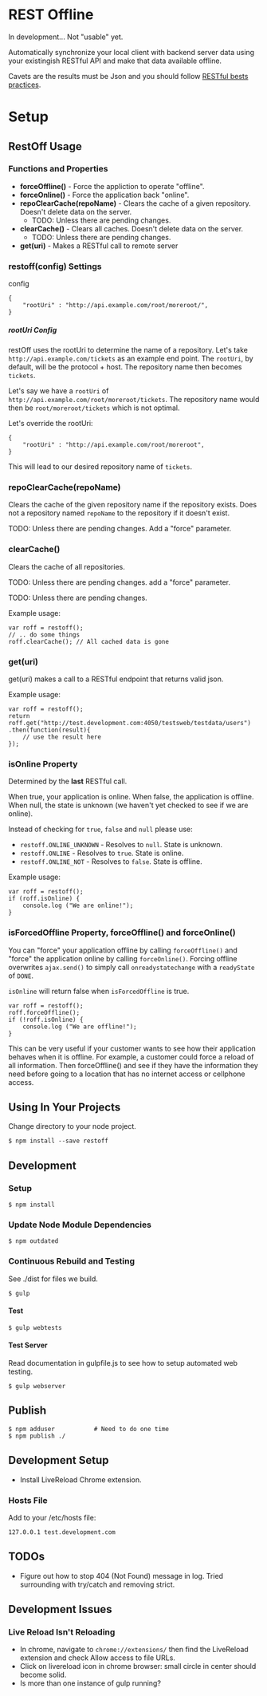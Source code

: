 # REST Offline

In development... Not "usable" yet.

Automatically synchronize your local client with backend server data using your existingish RESTful API and make that data available offline. 

Cavets are the results must be Json and you should follow [RESTful bests practices][rest-best-practices].

# Setup

## RestOff Usage

### Functions and Properties

* **forceOffline()** - Force the appliction to operate "offline".
* **forceOnline()** - Force the application back "online".
* **repoClearCache(repoName)** - Clears the cache of a given repository. Doesn't delete data on the server.
	* TODO: Unless there are pending changes.
* **clearCache()** - Clears all caches. Doesn't delete data on the server.
	* TODO: Unless there are pending changes.
* **get(uri)** - Makes a RESTful call to remote server 


### restoff(config) Settings

config

```
{
	"rootUri" : "http://api.example.com/root/moreroot/",
}
```

##### rootUri Config


restOff uses the rootUri to determine the name of a repository. Let's take ```http://api.example.com/tickets``` as an example end point. The ```rootUri```, by default, will be the protocol + host. The repository name then becomes ```tickets```.

Let's say we have a ```rootUri``` of ```http://api.example.com/root/moreroot/tickets```. The repository name would then be ```root/moreroot/tickets``` which is not optimal.

Let's override the rootUri:

```
{
	"rootUri" : "http://api.example.com/root/moreroot",
}
```

This will lead to our desired repository name of ```tickets```.


### repoClearCache(repoName)

Clears the cache of the given repository name if the repository exists. Does not a repository named ```repoName``` to the repository if it doesn't exist.

TODO: Unless there are pending changes. Add a "force" parameter.

### clearCache()

Clears the cache of all repositories.

TODO: Unless there are pending changes. add a "force" parameter.

TODO: Unless there are pending changes.

Example usage:

```
var roff = restoff();
// .. do some things
roff.clearCache(); // All cached data is gone
```

### get(uri)

get(uri) makes a call to a RESTful endpoint that returns valid json.

Example usage:

```
var roff = restoff();
return roff.get("http://test.development.com:4050/testsweb/testdata/users")
.then(function(result){
	// use the result here
});

```

### isOnline Property

Determined by the **last** RESTful call.

When true, your application is online. When false, the application is offline. When null, the state is unknown (we haven't yet checked to see if we are online).

Instead of checking for ```true```, ```false``` and ```null``` please use:

* ```restoff.ONLINE_UNKNOWN``` - Resolves to ```null```. State is unknown.
* ```restoff.ONLINE``` - Resolves to ```true```. State is online.
* ```restoff.ONLINE_NOT``` - Resolves to ```false```. State is offline.

Example usage:

```
var roff = restoff();
if (roff.isOnline) {
	console.log ("We are online!");
}
```

### isForcedOffline Property, forceOffline() and forceOnline()

You can "force" your application offline by calling ```forceOffline()``` and "force" the application online by calling ```forceOnline()```. Forcing offline overwrites ```ajax.send()``` to simply call ```onreadystatechange``` with a ```readyState``` of ```DONE```.

```isOnline``` will return false when ```isForcedOffline``` is true.

```
var roff = restoff();
roff.forceOffline();
if (!roff.isOnline) {
	console.log ("We are offline!");
}
```

This can be very useful if your customer wants to see how their application behaves when it is offline. For example, a customer could force a reload of all information. Then forceOffline() and see if they have the information they need before going to a location that has no internet access or cellphone access.


## Using In Your Projects

Change directory to your node project.

    $ npm install --save restoff

## Development

### Setup

```
$ npm install
```

### Update Node Module Dependencies

```
$ npm outdated
```

### Continuous Rebuild and Testing

See ./dist for files we build.

```
$ gulp
```

#### Test

```
$ gulp webtests
```

#### Test Server

Read documentation in gulpfile.js to see how to setup automated web testing.

```   
$ gulp webserver
```


## Publish

```
$ npm adduser           # Need to do one time
$ npm publish ./ 
```


## Development Setup

* Install LiveReload Chrome extension.

### Hosts File

Add to your /etc/hosts file:

```
127.0.0.1 test.development.com
```

## TODOs

* Figure out how to stop 404 (Not Found) message in log. Tried surrounding with try/catch and removing strict.

## Development Issues

### Live Reload Isn't Reloading

* In chrome, navigate to ```chrome://extensions/``` then find the LiveReload extension and check Allow access to file URLs.
* Click on livereload icon in chrome browser: small circle in center should become solid.
* Is more than one instance of gulp running?


[rest-best-practices]: http://www.vinaysahni.com/best-practices-for-a-pragmatic-restful-api
